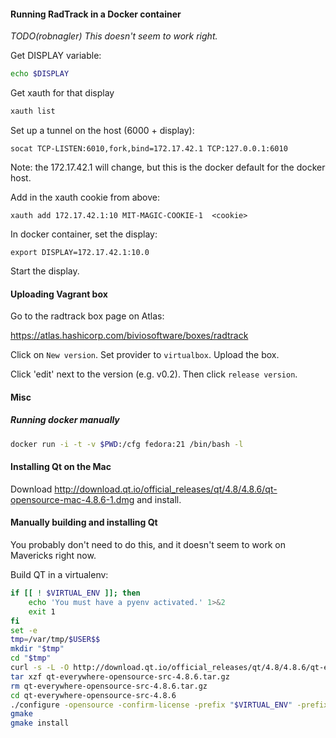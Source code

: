 #### Running RadTrack in a Docker container

*TODO(robnagler) This doesn't seem to work right.*

Get DISPLAY variable:

```bash
echo $DISPLAY
```

Get xauth for that display

```bash
xauth list
```

Set up a tunnel on the host (6000 + display):

```
socat TCP-LISTEN:6010,fork,bind=172.17.42.1 TCP:127.0.0.1:6010
```

Note: the 172.17.42.1 will change, but this is the docker default for the docker host.

Add in the xauth cookie from above:

```
xauth add 172.17.42.1:10 MIT-MAGIC-COOKIE-1  <cookie>
```

In docker container, set the display:

```
export DISPLAY=172.17.42.1:10.0
```

Start the display.

#### Uploading Vagrant box

Go to the radtrack box page on Atlas:

https://atlas.hashicorp.com/biviosoftware/boxes/radtrack

Click on `New version`. Set provider to `virtualbox`. Upload the box.

Click 'edit' next to the version (e.g. v0.2). Then click `release version`.

#### Misc

##### Running docker manually

```bash
docker run -i -t -v $PWD:/cfg fedora:21 /bin/bash -l
```

#### Installing Qt on the Mac

Download http://download.qt.io/official_releases/qt/4.8/4.8.6/qt-opensource-mac-4.8.6-1.dmg and
install.

#### Manually building and installing Qt

You probably don't need to do this, and it doesn't seem to work on Mavericks right now.

Build QT in a virtualenv:

```bash
if [[ ! $VIRTUAL_ENV ]]; then
    echo 'You must have a pyenv activated.' 1>&2
    exit 1
fi
set -e
tmp=/var/tmp/$USER$$
mkdir "$tmp"
cd "$tmp"
curl -s -L -O http://download.qt.io/official_releases/qt/4.8/4.8.6/qt-everywhere-opensource-src-4.8.6.tar.gz
tar xzf qt-everywhere-opensource-src-4.8.6.tar.gz
rm qt-everywhere-opensource-src-4.8.6.tar.gz
cd qt-everywhere-opensource-src-4.8.6
./configure -opensource -confirm-license -prefix "$VIRTUAL_ENV" -prefix-install -nomake 'tests examples demos docs translations' -no-multimedia -no-webkit -no-javascript-jit -no-phonon -no-xmlpatterns -system-sqlite -no-script -no-svg -no-scripttools -no-qt3support
gmake
gmake install
```
